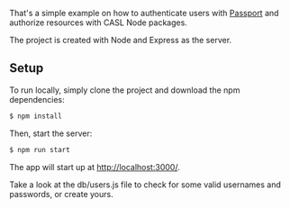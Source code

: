 That's a simple example on how to authenticate users with [Passport](http://passportjs.org/) and authorize resources with CASL Node packages.

The project is created with Node and Express as the server.

## Setup

To run locally, simply clone the project and download the npm dependencies:

```bash
$ npm install
```

Then, start the server:

```bash
$ npm run start
```

The app will start up at [http://localhost:3000/](http://localhost:3000/).

Take a look at the db/users.js file to check for some valid usernames and passwords, or create yours.